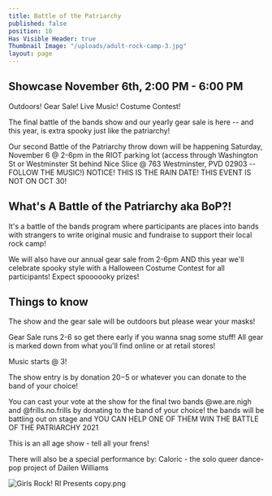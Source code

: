 ```yaml
---
title: Battle of the Patriarchy
published: false
position: 10
Has Visible Header: true
Thumbnail Image: "/uploads/adult-rock-camp-3.jpg"
layout: page
---
```


## Showcase November 6th, 2:00 PM - 6:00 PM

Outdoors! Gear Sale! Live Music! Costume Contest!

The final battle of the bands show and our yearly gear sale is here -- and this year, is extra spooky just like the patriarchy!

Our second Battle of the Patriarchy throw down will be happening Saturday, November 6 @ 2-6pm in the RIOT parking lot (access through Washington St or Westminster St behind Nice Slice @ 763 Westminster, PVD 02903 -- FOLLOW THE MUSIC!) NOTICE! THIS IS THE RAIN DATE! THIS EVENT IS NOT ON OCT 30!

## What's A Battle of the Patriarchy aka BoP?!

It's a battle of the bands program where participants are places into bands with strangers to write original music and fundraise to support their local rock camp!

We will also have our annual gear sale from 2-6pm AND this year we'll celebrate spooky style with a Halloween Costume Contest for all participants! Expect spoooooky prizes!

## Things to know
The show and the gear sale will be outdoors but please wear your masks!

Gear Sale runs 2-6 so get there early if you wanna snag some stuff! All gear is marked down from what you'll find online or at retail stores!

Music starts @ 3!

The show entry is by donation $20-$5 or whatever you can donate to the band of your choice!

You can cast your vote at the show for the final two bands @we.are.nigh and @frills.no.frills by donating to the band of your choice! the bands will be battling out on stage and YOU CAN HELP ONE OF THEM WIN THE BATTLE OF THE PATRIARCHY 2021

This is an all age show - tell all your frens!

There will also be a special performance by:
Caloric - the solo queer dance-pop project of Dailen Williams

![Girls Rock! RI Presents copy.png](/uploads/Girls%20Rock!%20RI%20Presents%20copy.png "bop")

